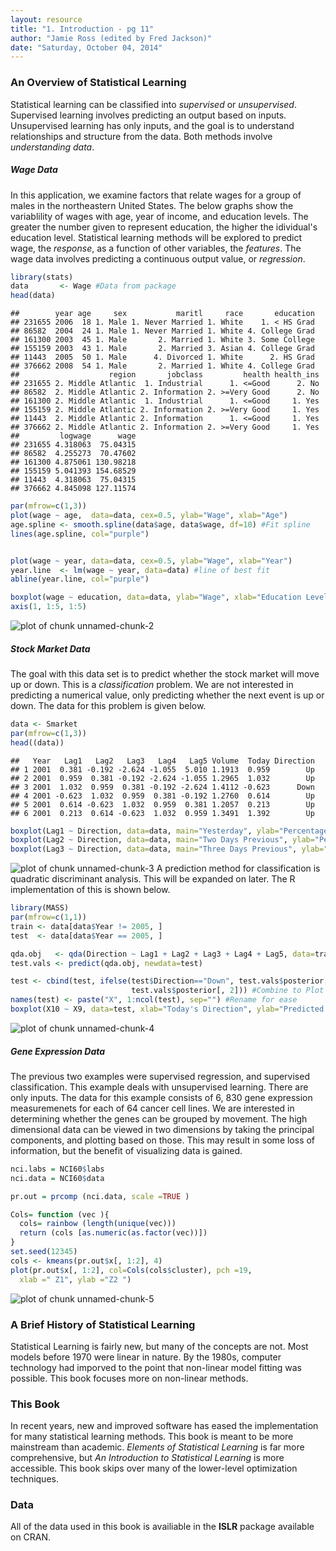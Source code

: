 ```yaml
---
layout: resource
title: "1. Introduction - pg 11"
author: "Jamie Ross (edited by Fred Jackson)"
date: "Saturday, October 04, 2014"
---
```



### An Overview of Statistical Learning

Statistical learning can be classified into *supervised* or *unsupervised*. Supervised learning involves predicting an output based on inputs. Unsupervised learning has only inputs, and the goal is to understand relationships and structure from the data. Both methods involve *understanding data*.

##### Wage Data

In this application, we examine factors that relate wages for a group of males in the northeastern United States. The below graphs show the variablility of wages with age, year of income, and education levels. The greater the number given to represent education, the higher the idividual's education level. Statistical learning methods will be explored to predict wage, the *response*, as a function of other variables, the *features*. The wage data involves predicting a continuous output value, or *regression*. 


```r
library(stats)
data       <- Wage #Data from package 
head(data)
```

```
##        year age     sex           maritl     race       education
## 231655 2006  18 1. Male 1. Never Married 1. White    1. < HS Grad
## 86582  2004  24 1. Male 1. Never Married 1. White 4. College Grad
## 161300 2003  45 1. Male       2. Married 1. White 3. Some College
## 155159 2003  43 1. Male       2. Married 3. Asian 4. College Grad
## 11443  2005  50 1. Male      4. Divorced 1. White      2. HS Grad
## 376662 2008  54 1. Male       2. Married 1. White 4. College Grad
##                    region       jobclass         health health_ins
## 231655 2. Middle Atlantic  1. Industrial      1. <=Good      2. No
## 86582  2. Middle Atlantic 2. Information 2. >=Very Good      2. No
## 161300 2. Middle Atlantic  1. Industrial      1. <=Good     1. Yes
## 155159 2. Middle Atlantic 2. Information 2. >=Very Good     1. Yes
## 11443  2. Middle Atlantic 2. Information      1. <=Good     1. Yes
## 376662 2. Middle Atlantic 2. Information 2. >=Very Good     1. Yes
##         logwage      wage
## 231655 4.318063  75.04315
## 86582  4.255273  70.47602
## 161300 4.875061 130.98218
## 155159 5.041393 154.68529
## 11443  4.318063  75.04315
## 376662 4.845098 127.11574
```

```r
par(mfrow=c(1,3))
plot(wage ~ age,  data=data, cex=0.5, ylab="Wage", xlab="Age")
age.spline <- smooth.spline(data$age, data$wage, df=10) #Fit spline
lines(age.spline, col="purple")


plot(wage ~ year, data=data, cex=0.5, ylab="Wage", xlab="Year")
year.line  <- lm(wage ~ year, data=data) #line of best fit
abline(year.line, col="purple")

boxplot(wage ~ education, data=data, ylab="Wage", xlab="Education Level", xaxt="n")
axis(1, 1:5, 1:5)
```

![plot of chunk unnamed-chunk-2](figure/unnamed-chunk-2-1.png)

##### Stock Market Data
The goal with this data set is to predict whether the stock market will move up or down. This is a *classification* problem. We are not interested in predicting a numerical value, only predicting whether the next event is up or down. The data for this problem is given below.


```r
data <- Smarket
par(mfrow=c(1,3))
head((data))
```

```
##   Year   Lag1   Lag2   Lag3   Lag4   Lag5 Volume  Today Direction
## 1 2001  0.381 -0.192 -2.624 -1.055  5.010 1.1913  0.959        Up
## 2 2001  0.959  0.381 -0.192 -2.624 -1.055 1.2965  1.032        Up
## 3 2001  1.032  0.959  0.381 -0.192 -2.624 1.4112 -0.623      Down
## 4 2001 -0.623  1.032  0.959  0.381 -0.192 1.2760  0.614        Up
## 5 2001  0.614 -0.623  1.032  0.959  0.381 1.2057  0.213        Up
## 6 2001  0.213  0.614 -0.623  1.032  0.959 1.3491  1.392        Up
```

```r
boxplot(Lag1 ~ Direction, data=data, main="Yesterday", ylab="Percentage change in S&P")
boxplot(Lag2 ~ Direction, data=data, main="Two Days Previous", ylab="Percentage change in S&P")
boxplot(Lag3 ~ Direction, data=data, main="Three Days Previous", ylab="Percentage change in S&P")
```

![plot of chunk unnamed-chunk-3](figure/unnamed-chunk-3-1.png)
A prediction method for classification is quadratic discriminant analysis. This will be expanded on later. The R implementation of this is shown below. 


```r
library(MASS)
par(mfrow=c(1,1))
train <- data[data$Year != 2005, ]
test  <- data[data$Year == 2005, ]

qda.obj   <- qda(Direction ~ Lag1 + Lag2 + Lag3 + Lag4 + Lag5, data=train)
test.vals <- predict(qda.obj, newdata=test)

test <- cbind(test, ifelse(test$Direction=="Down", test.vals$posterior[, 1],
                           test.vals$posterior[, 2])) #Combine to Plot
names(test) <- paste("X", 1:ncol(test), sep="") #Rename for ease
boxplot(X10 ~ X9, data=test, xlab="Today's Direction", ylab="Predicted Probability") #Probability ~ Realized
```

![plot of chunk unnamed-chunk-4](figure/unnamed-chunk-4-1.png)

##### Gene Expression Data
The previous two examples were supervised regression, and supervised classification. This example deals with unsupervised learning. There are only inputs. The data for this example consists of 6, 830 gene expression measuremenets for each of 64 cancer cell lines. We are interested in determining whether the genes can be grouped by movement. The high dimensional data can be viewed in two dimensions by taking the principal components, and plotting based on those. This may result in some loss of information, but the benefit of visualizing data is gained.


```r
nci.labs = NCI60$labs
nci.data = NCI60$data

pr.out = prcomp (nci.data, scale =TRUE )

Cols= function (vec ){
  cols= rainbow (length(unique(vec)))
  return (cols [as.numeric(as.factor(vec))])
}
set.seed(12345)
cols <- kmeans(pr.out$x[, 1:2], 4)
plot(pr.out$x[, 1:2], col=Cols(cols$cluster), pch =19,
  xlab =" Z1", ylab ="Z2 ")
```

![plot of chunk unnamed-chunk-5](figure/unnamed-chunk-5-1.png)

### A Brief History of Statistical Learning
Statistical Learning is fairly new, but many of the concepts are not. Most models before 1970 were linear in nature. By the 1980s, computer technology had imporved to the point that non-linear model fitting was possible. This book focuses more on non-linear methods.

### This Book
In recent years, new and improved software has eased the implementation for many statistical learning methods. This book is meant to be more mainstream than academic. *Elements of Statistical Learning* is far more comprehensive, but *An Introduction to Statistical Learning* is more accessible. This book skips over many of the lower-level optimization techniques. 

### Data
All of the data used in this book is availiable in the **ISLR** package available on CRAN. 

